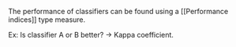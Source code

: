 The performance of classifiers can be found using a [[Performance indices]] type measure.


Ex: Is classifier A or B better? -> Kappa coefficient.